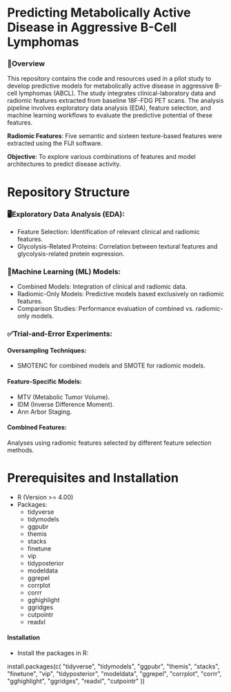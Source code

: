 # Predicting Metabolically Active Disease in Aggressive B-Cell Lymphomas
### 📖Overview
This repository contains the code and resources used in a pilot study to develop predictive models for metabolically active disease in aggressive B-cell lymphomas (ABCL). The study integrates clinical-laboratory data and radiomic features extracted from baseline 18F-FDG PET scans. The analysis pipeline involves exploratory data analysis (EDA), feature selection, and machine learning workflows to evaluate the predictive potential of these features.

**Radiomic Features**: Five semantic and sixteen texture-based features were extracted using the FIJI software.

**Objective**: To explore various combinations of features and model architectures to predict disease activity.

# Repository Structure

### 🖥️Exploratory Data Analysis (EDA):
- Feature Selection: Identification of relevant clinical and radiomic features.
- Glycolysis-Related Proteins: Correlation between textural features and glycolysis-related protein expression.

### 🧠Machine Learning (ML) Models:

- Combined Models: Integration of clinical and radiomic data.
- Radiomic-Only Models: Predictive models based exclusively on radiomic features.
- Comparison Studies: Performance evaluation of combined vs. radiomic-only models.

### ✅Trial-and-Error Experiments:

#### Oversampling Techniques:
- SMOTENC for combined models and SMOTE for radiomic models.

#### Feature-Specific Models:
- MTV (Metabolic Tumor Volume).
- IDM (Inverse Difference Moment).
- Ann Arbor Staging.

#### Combined Features:
Analyses using radiomic features selected by different feature selection methods.

# Prerequisites and Installation
- R (Version >= 4.00)
- Packages:
   - tidyverse
   - tidymodels
   - ggpubr
   - themis
   - stacks
   - finetune
   - vip
   - tidyposterior
   - modeldata
   - ggrepel
   - corrplot
   - corrr
   - gghighlight
   - ggridges
   - cutpointr
   - readxl

 #### Installation
 - Install the packages in R:

 install.packages(c(
  "tidyverse",
  "tidymodels",
  "ggpubr",
  "themis",
  "stacks",
  "finetune",
  "vip",
  "tidyposterior",
  "modeldata",
  "ggrepel",
  "corrplot",
  "corrr",
  "gghighlight",
  "ggridges",
  "readxl",
  "cutpointr"
))

